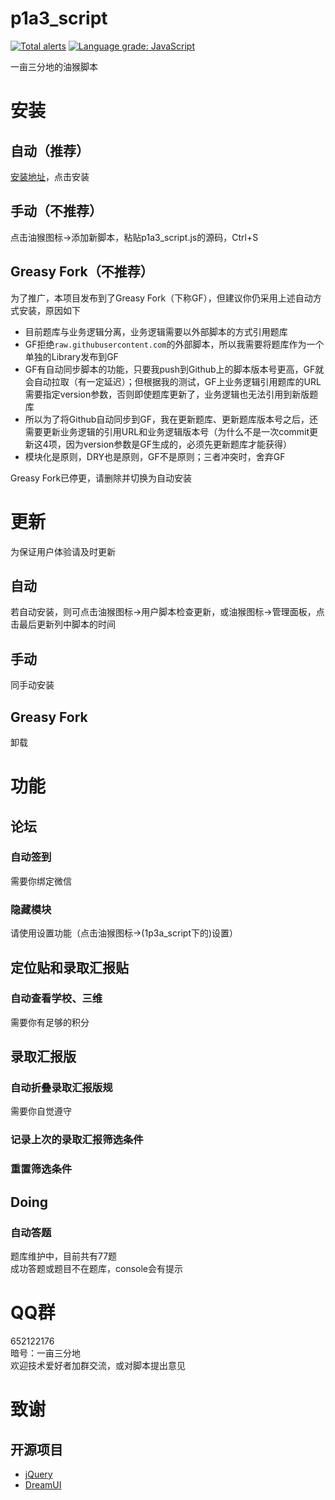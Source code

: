# p1a3_script
[![Total alerts](https://img.shields.io/lgtm/alerts/g/eagleoflqj/p1a3_script.svg?logo=lgtm&logoWidth=18)](https://lgtm.com/projects/g/eagleoflqj/p1a3_script/alerts/)
[![Language grade: JavaScript](https://img.shields.io/lgtm/grade/javascript/g/eagleoflqj/p1a3_script.svg?logo=lgtm&logoWidth=18)](https://lgtm.com/projects/g/eagleoflqj/p1a3_script/context:javascript)
  
一亩三分地的油猴脚本
# 安装
## 自动（推荐）
[安装地址](https://raw.githubusercontent.com/eagleoflqj/p1a3_script/master/p1a3_script.user.js)，点击安装
## 手动（不推荐）
点击油猴图标->添加新脚本，粘贴p1a3_script.js的源码，Ctrl+S
## Greasy Fork（不推荐）
为了推广，本项目发布到了Greasy Fork（下称GF），但建议你仍采用上述自动方式安装，原因如下
* 目前题库与业务逻辑分离，业务逻辑需要以外部脚本的方式引用题库
* GF拒绝`raw.githubusercontent.com`的外部脚本，所以我需要将题库作为一个单独的Library发布到GF
* GF有自动同步脚本的功能，只要我push到Github上的脚本版本号更高，GF就会自动拉取（有一定延迟）；但根据我的测试，GF上业务逻辑引用题库的URL需要指定version参数，否则即使题库更新了，业务逻辑也无法引用到新版题库
* 所以为了将Github自动同步到GF，我在更新题库、更新题库版本号之后，还需要更新业务逻辑的引用URL和业务逻辑版本号（为什么不是一次commit更新这4项，因为version参数是GF生成的，必须先更新题库才能获得）
* 模块化是原则，DRY也是原则，GF不是原则；三者冲突时，舍弃GF

Greasy Fork已停更，请删除并切换为自动安装
# 更新
为保证用户体验请及时更新
## 自动
若自动安装，则可点击油猴图标->用户脚本检查更新，或油猴图标->管理面板，点击最后更新列中脚本的时间
## 手动
同手动安装
## Greasy Fork
卸载
# 功能
## 论坛
### 自动签到
需要你绑定微信
### 隐藏模块
请使用设置功能（点击油猴图标->(1p3a_script下的)设置）
## 定位贴和录取汇报贴
### 自动查看学校、三维
需要你有足够的积分
## 录取汇报版
### 自动折叠录取汇报版规
需要你自觉遵守
### 记录上次的录取汇报筛选条件
### 重置筛选条件
## Doing
### 自动答题
题库维护中，目前共有77题  
成功答题或题目不在题库，console会有提示
# QQ群
652122176  
暗号：一亩三分地  
欢迎技术爱好者加群交流，或对脚本提出意见
# 致谢
## 开源项目
* [jQuery](https://jquery.com/)
* [DreamUI](https://dreamui.applinzi.com/)
